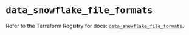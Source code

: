 # `data_snowflake_file_formats`

Refer to the Terraform Registry for docs: [`data_snowflake_file_formats`](https://registry.terraform.io/providers/snowflakedb/snowflake/2.5.0/docs/data-sources/file_formats).
